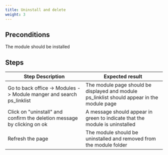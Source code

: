 ```yaml
---
title: Uninstall and delete
weight: 3
---
```


## Preconditions

The module should be installed
## Steps
| Step Description | Expected result |
| ----- | ----- |
| Go to back office -> Modules -> Module manger and search <br>ps_linklist | The module page should be displayed and module <br>ps_linklist should appear in the module page |
| Click on "uninstall" and confirm the deletion message by clicking on ok | A message should appear in green to indicate that the module is uninstalled |
| Refresh the page | The module should be uninstalled and removed from the module folder |
